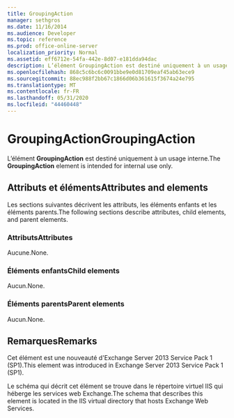 ```yaml
---
title: GroupingAction
manager: sethgros
ms.date: 11/16/2014
ms.audience: Developer
ms.topic: reference
ms.prod: office-online-server
localization_priority: Normal
ms.assetid: eff6712e-54fa-442e-8d07-e181dda94dac
description: L’élément GroupingAction est destiné uniquement à un usage interne.
ms.openlocfilehash: 868c5c6bc6c0091bbe9e0d81709eaf45ab63ece9
ms.sourcegitcommit: 88ec988f2bb67c1866d06b361615f3674a24e795
ms.translationtype: MT
ms.contentlocale: fr-FR
ms.lasthandoff: 05/31/2020
ms.locfileid: "44460448"
---
```

# <a name="groupingaction"></a><span data-ttu-id="21bb0-103">GroupingAction</span><span class="sxs-lookup"><span data-stu-id="21bb0-103">GroupingAction</span></span>

<span data-ttu-id="21bb0-104">L’élément **GroupingAction** est destiné uniquement à un usage interne.</span><span class="sxs-lookup"><span data-stu-id="21bb0-104">The **GroupingAction** element is intended for internal use only.</span></span> 

## <a name="attributes-and-elements"></a><span data-ttu-id="21bb0-105">Attributs et éléments</span><span class="sxs-lookup"><span data-stu-id="21bb0-105">Attributes and elements</span></span>

<span data-ttu-id="21bb0-106">Les sections suivantes décrivent les attributs, les éléments enfants et les éléments parents.</span><span class="sxs-lookup"><span data-stu-id="21bb0-106">The following sections describe attributes, child elements, and parent elements.</span></span>
  
### <a name="attributes"></a><span data-ttu-id="21bb0-107">Attributs</span><span class="sxs-lookup"><span data-stu-id="21bb0-107">Attributes</span></span>

<span data-ttu-id="21bb0-108">Aucune.</span><span class="sxs-lookup"><span data-stu-id="21bb0-108">None.</span></span>
  
### <a name="child-elements"></a><span data-ttu-id="21bb0-109">Éléments enfants</span><span class="sxs-lookup"><span data-stu-id="21bb0-109">Child elements</span></span>

<span data-ttu-id="21bb0-110">Aucun.</span><span class="sxs-lookup"><span data-stu-id="21bb0-110">None.</span></span>
  
### <a name="parent-elements"></a><span data-ttu-id="21bb0-111">Éléments parents</span><span class="sxs-lookup"><span data-stu-id="21bb0-111">Parent elements</span></span>

<span data-ttu-id="21bb0-112">Aucun.</span><span class="sxs-lookup"><span data-stu-id="21bb0-112">None.</span></span>
  
## <a name="remarks"></a><span data-ttu-id="21bb0-113">Remarques</span><span class="sxs-lookup"><span data-stu-id="21bb0-113">Remarks</span></span>

<span data-ttu-id="21bb0-114">Cet élément est une nouveauté d'Exchange Server 2013 Service Pack 1 (SP1).</span><span class="sxs-lookup"><span data-stu-id="21bb0-114">This element was introduced in Exchange Server 2013 Service Pack 1 (SP1).</span></span>
  
<span data-ttu-id="21bb0-115">Le schéma qui décrit cet élément se trouve dans le répertoire virtuel IIS qui héberge les services web Exchange.</span><span class="sxs-lookup"><span data-stu-id="21bb0-115">The schema that describes this element is located in the IIS virtual directory that hosts Exchange Web Services.</span></span>
  

